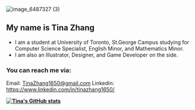 ![image_6487327 (3)](https://user-images.githubusercontent.com/69278622/197439035-b25966b4-ddf5-49e5-9796-d33589b940f7.png)

## My name is Tina Zhang
- I am a student at University of Toronto, St.George Campus studying for Computer Science Specialist, English Minor, and Mathematics Minor.
- I am also an Illustrator, Designer, and Game Developer on the side.

### You can reach me via:
Email: TinaZhang1650@gmail.com
Linkedin: https://www.linkedin.com/in/tinazhang1650/

**[![Tina's GitHub stats](https://github-readme-stats.vercel.app/api?username=gnahzanit)](https://github.com/gnahzanit/github-readme-stats)**
